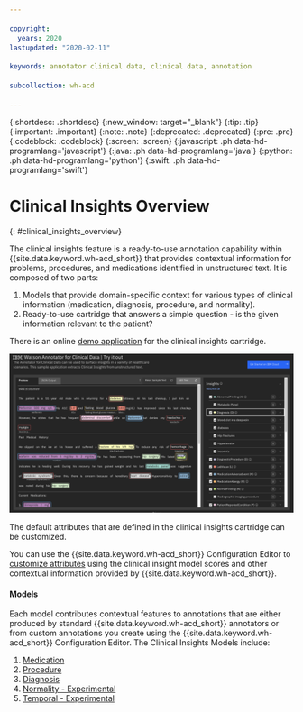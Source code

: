 ```yaml
---

copyright:
  years: 2020
lastupdated: "2020-02-11"

keywords: annotator clinical data, clinical data, annotation

subcollection: wh-acd

---
```


{:shortdesc: .shortdesc}
{:new_window: target="_blank"}
{:tip: .tip}
{:important: .important}
{:note: .note}
{:deprecated: .deprecated}
{:pre: .pre}
{:codeblock: .codeblock}
{:screen: .screen}
{:javascript: .ph data-hd-programlang='javascript'}
{:java: .ph data-hd-programlang='java'}
{:python: .ph data-hd-programlang='python'}
{:swift: .ph data-hd-programlang='swift'}

# Clinical Insights Overview
{: #clinical_insights_overview}

The clinical insights feature is a ready-to-use annotation capability within {{site.data.keyword.wh-acd_short}} that provides contextual information for problems, procedures, and medications identified in unstructured text.  It is composed of two parts:

1. Models that provide domain-specific context for various types of clinical information (medication, diagnosis, procedure, and normality).
2. Ready-to-use cartridge that answers a simple question - is the given information relevant to the patient?

There is an online [demo application](https://acd-try-it-out.mybluemix.net/preview) for the clinical insights cartridge.

![](images/demoApp.png)

The default attributes that are defined in the clinical insights cartridge can be customized.

You can use the {{site.data.keyword.wh-acd_short}} Configuration Editor to [customize attributes](/docs/wh-acd?topic=wh-acd-customizing#customizing) using the clinical insight model scores and other contextual information provided by {{site.data.keyword.wh-acd_short}}.

<h4>Models</h4>

Each model contributes contextual features to annotations that are either produced by standard {{site.data.keyword.wh-acd_short}} annotators or from custom annotations you create using the {{site.data.keyword.wh-acd_short}} Configuration Editor.  The Clinical Insights Models include:

1. [Medication](/docs/wh-acd?topic=wh-acd-clinical_insights_medication#clinical_insights_medication)
2. [Procedure](/docs/wh-acd?topic=wh-acd-clinical_insights_procedure#clinical_insights_procedure)
3. [Diagnosis](/docs/wh-acd?topic=wh-acd-clinical_insights_diagnosis#clinical_insights_diagnosis)
4. [Normality - Experimental](/docs/wh-acd?topic=wh-acd-clinical_insights_normality#clinical_insights_normality)
5. [Temporal - Experimental](/docs/wh-acd?topic=wh-acd-temporal_overview#temporal_overview)
